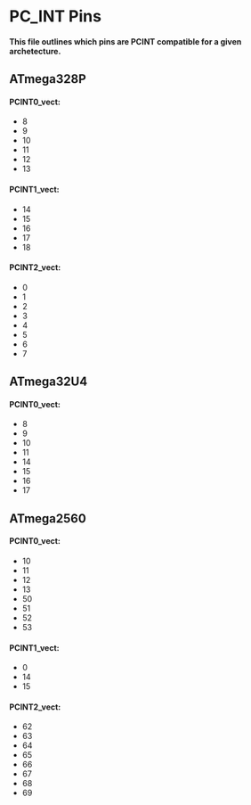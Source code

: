 # PC_INT Pins

#### This file outlines which pins are PCINT compatible for a given archetecture. 


## **ATmega328P**

#### **PCINT0_vect:**
- 8
- 9
- 10
- 11
- 12
- 13

#### **PCINT1_vect:**
- 14
- 15
- 16
- 17
- 18

#### **PCINT2_vect:**
- 0
- 1
- 2
- 3
- 4
- 5
- 6
- 7

## **ATmega32U4**

#### **PCINT0_vect:**
- 8
- 9
- 10
- 11
- 14
- 15
- 16
- 17


## **ATmega2560**

#### **PCINT0_vect:**
- 10
- 11
- 12
- 13
- 50
- 51
- 52
- 53

#### **PCINT1_vect:**
- 0
- 14
- 15

#### **PCINT2_vect:**
- 62
- 63
- 64
- 65
- 66
- 67
- 68
- 69
